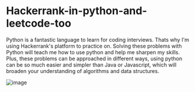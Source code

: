 # Hackerrank-in-python-and-leetcode-too

Python is a fantastic language to learn for coding interviews. Thats why I'm using Hackerrank's platform to practice on. Solving these problems with Python will teach me how to use python and help me sharpen my skills. Plus, these problems can be approached in different ways, using python can be so much easier and simpler than Java or Javascript, which will broaden your understanding of algorithms and data structures.

![image](https://user-images.githubusercontent.com/66978846/217625570-32e71297-4332-4134-9942-ff0503616602.png)
